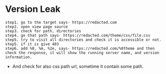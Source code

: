 # Version Leak

```
step1. go to the target says- https://redacted.com
step2. open view page source
step3. check for path, directories
step4. go that path says- https://redacted.com/theme/css/file.css
step5. try to visit all directories and check it is accessible or not.
step5. if it is give 403
step6. add %0, %m, %2e, says- https://redacted.com/%0theme and then check the response, it will show the running server name, and version information.
```
- And check for also css path url, sometime it contain some path.
